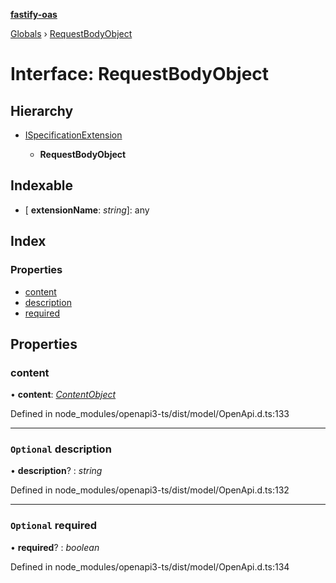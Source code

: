 **[fastify-oas](../README.md)**

[Globals](../README.md) › [RequestBodyObject](requestbodyobject.md)

# Interface: RequestBodyObject

## Hierarchy

* [ISpecificationExtension](ispecificationextension.md)

  * **RequestBodyObject**

## Indexable

* \[ **extensionName**: *string*\]: any

## Index

### Properties

* [content](requestbodyobject.md#content)
* [description](requestbodyobject.md#optional-description)
* [required](requestbodyobject.md#optional-required)

## Properties

###  content

• **content**: *[ContentObject](contentobject.md)*

Defined in node_modules/openapi3-ts/dist/model/OpenApi.d.ts:133

___

### `Optional` description

• **description**? : *string*

Defined in node_modules/openapi3-ts/dist/model/OpenApi.d.ts:132

___

### `Optional` required

• **required**? : *boolean*

Defined in node_modules/openapi3-ts/dist/model/OpenApi.d.ts:134